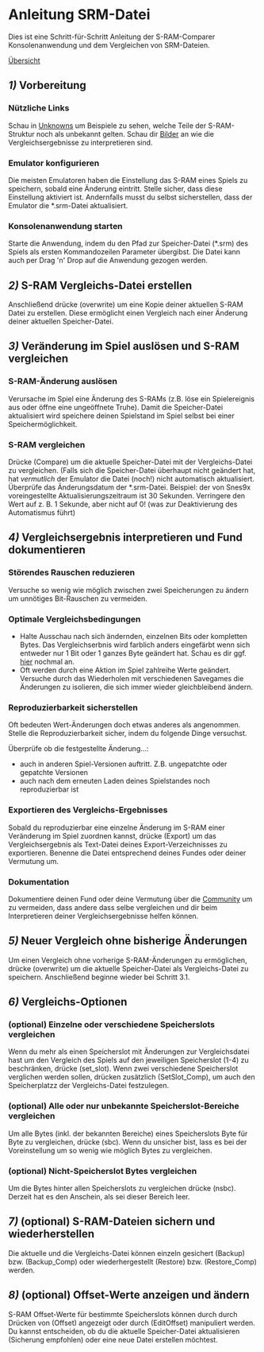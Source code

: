 ﻿# Anleitung SRM-Datei

Dies ist eine Schritt-für-Schritt Anleitung der S-RAM-Comparer Konsolenanwendung und dem Vergleichen von SRM-Dateien.

<a href=guides>Übersicht</a>

## ***1)*** Vorbereitung

### Nützliche Links
Schau in <a href="unknowns">Unknowns</a> um Beispiele zu sehen, welche Teile der S-RAM-Struktur noch als unbekannt gelten. Schau dir <a href="imagery">Bilder</a> an wie die Vergleichsergebnisse zu interpretieren sind.

### Emulator konfigurieren
Die meisten Emulatoren haben die Einstellung das S-RAM eines Spiels zu speichern, sobald eine Änderung eintritt. 
Stelle sicher, dass diese Einstellung aktiviert ist. Andernfalls musst du selbst sicherstellen, dass der Emulator die *.srm-Datei aktualisiert. 

### Konsolenanwendung starten
Starte die Anwendung, indem du den Pfad zur Speicher-Datei (*.srm) des Spiels als ersten Kommandozeilen Parameter übergibst. Die Datei kann auch per Drag 'n' Drop auf die Anwendung gezogen werden.

## ***2)*** S-RAM Vergleichs-Datei erstellen
Anschließend drücke (overwrite) um eine Kopie deiner aktuellen S-RAM Datei zu erstellen. Diese ermöglicht einen Vergleich nach einer Änderung deiner aktuellen Speicher-Datei.

## ***3)*** Veränderung im Spiel auslösen und S-RAM vergleichen

### S-RAM-Änderung auslösen
Verursache im Spiel eine Änderung des S-RAMs (z.B. löse ein Spielereignis aus oder öffne eine ungeöffnete Truhe). Damit die Speicher-Datei aktualisiert wird speichere deinen Spielstand im Spiel selbst bei einer Speichermöglichkeit.

### S-RAM vergleichen
Drücke (Compare) um die aktuelle Speicher-Datei mit der Vergleichs-Datei zu vergleichen. 
     (Falls sich die Speicher-Datei überhaupt nicht geändert hat, hat *vermutlich* der Emulator die Datei (noch!) nicht automatisch aktualisiert. Überprüfe das Änderungsdatum der *.srm-Datei.
     Beispiel: der von Snes9x voreingestellte Aktualisierungszeitraum ist 30 Sekunden. Verringere den Wert auf z. B. 1 Sekunde,
     aber nicht auf 0! (was zur Deaktivierung des Automatismus führt)

## ***4)*** Vergleichsergebnis interpretieren und Fund dokumentieren

### Störendes Rauschen reduzieren
Versuche so wenig wie möglich zwischen zwei Speicherungen zu ändern um unnötiges Bit-Rauschen zu vermeiden. 

### Optimale Vergleichsbedingungen
* Halte Ausschau nach sich ändernden, einzelnen Bits oder kompletten Bytes. Das Vergleichserbnis wird farblich anders eingefärbt wenn sich entweder nur 1 Bit oder 1 ganzes Byte geändert hat. Schau es dir ggf. <a href="imagery">hier</a> nochmal an.
* Oft werden durch eine Aktion im Spiel zahlreihe Werte geändert. Versuche durch das Wiederholen mit verschiedenen Savegames die Änderungen zu isolieren, die sich immer wieder gleichbleibend ändern.

### Reproduzierbarkeit sicherstellen
Oft bedeuten Wert-Änderungen doch etwas anderes als angenommen. Stelle die Reproduzierbarkeit sicher, indem du folgende Dinge versuchst.

Überprüfe ob die festgestellte Änderung…: 
* auch in anderen Spiel-Versionen auftritt. Z.B. ungepatchte oder gepatchte Versionen
* auch nach dem erneuten Laden deines Spielstandes noch reproduzierbar ist 

### Exportieren des Vergleichs-Ergebnisses
Sobald du reproduzierbar eine einzelne Änderung im S-RAM einer Veränderung im Spiel zuordnen kannst, drücke (Export) um das Vergleichsergebnis als Text-Datei deines Export-Verzeichnisses zu exportieren. Benenne die Datei entsprechend deines Fundes oder deiner Vermutung um.

### Dokumentation
Dokumentiere deinen Fund oder deine Vermutung über die <a href="community">Community</a> um zu vermeiden, dass andere dass selbe vergleichen und dir beim Interpretieren deiner Vergleichsergebnisse helfen können.

## ***5)*** Neuer Vergleich ohne bisherige Änderungen
Um einen Vergleich ohne vorherige S-RAM-Änderungen zu ermöglichen, drücke (overwrite) um die aktuelle Speicher-Datei als Vergleichs-Datei zu speichern. Anschließend beginne wieder bei Schritt 3.1.

## ***6)*** Vergleichs-Optionen

### (optional) Einzelne oder verschiedene Speicherslots vergleichen
Wenn du mehr als einen Speicherslot mit Änderungen zur Vergleichsdatei hast um den Vergleich des Spiels auf den jeweiligen Speicherslot (1-4) zu beschränken, drücke (set_slot). Wenn zwei verschiedene Speicherslot verglichen werden sollen, drücken zusätzlich (SetSlot_Comp), um auch den Speicherplatzz der Vergleichs-Datei festzulegen.

### (optional) Alle oder nur unbekannte Speicherslot-Bereiche vergleichen
Um alle Bytes (inkl. der bekannten Bereiche) eines Speicherslots Byte für Byte zu vergleichen, drücke (sbc). Wenn du unsicher bist, lass es bei der Voreinstellung um so wenig wie möglich Bytes zu vergleichen.

### (optional) Nicht-Speicherslot Bytes vergleichen
Um die Bytes hinter allen Speicherslots zu vergleichen drücke (nsbc). Derzeit hat es den Anschein, als sei dieser Bereich leer.

## ***7)*** (optional) S-RAM-Dateien sichern und wiederherstellen
Die aktuelle und die Vergleichs-Datei können einzeln gesichert (Backup) bzw. (Backup_Comp) oder wiederhergestellt (Restore) bzw. (Restore_Comp) werden.

## ***8)*** (optional) Offset-Werte anzeigen und ändern
S-RAM Offset-Werte für bestimmte Speicherslots können durch durch Drücken von (Offset) angezeigt oder durch (EditOffset) manipuliert werden. Du kannst entscheiden, ob du die aktuelle Speicher-Datei aktualisieren (Sicherung empfohlen) oder eine neue Datei erstellen möchtest.
